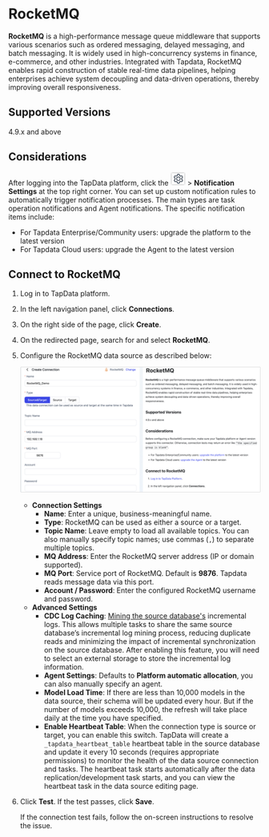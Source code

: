 # RocketMQ




**RocketMQ** is a high-performance message queue middleware that supports various scenarios such as ordered messaging, delayed messaging, and batch messaging. It is widely used in high-concurrency systems in finance, e-commerce, and other industries. Integrated with Tapdata, RocketMQ enables rapid construction of stable real-time data pipelines, helping enterprises achieve system decoupling and data-driven operations, thereby improving overall responsiveness.

## Supported Versions

4.9.x and above

## Considerations

After logging into the TapData platform, click the ![setting_icon](../../images/setting_icon.png) > **Notification Settings** at the top right corner. You can set up custom notification rules to automatically trigger notification processes. The main types are task operation notifications and Agent notifications. The specific notification items include:

- For Tapdata Enterprise/Community users: upgrade the platform to the latest version
- For Tapdata Cloud users: upgrade the Agent to the latest version

## Connect to RocketMQ

1. Log in to TapData platform.

2. In the left navigation panel, click **Connections**.

3. On the right side of the page, click **Create**.

4. On the redirected page, search for and select **RocketMQ**.

5. Configure the RocketMQ data source as described below:

   ![RocketMQ Connection Configuration](../../images/rocketmq_connection.png)

   - **Connection Settings**
     - **Name**: Enter a unique, business-meaningful name.
     - **Type**: RocketMQ can be used as either a source or a target.
     - **Topic Name**: Leave empty to load all available topics. You can also manually specify topic names; use commas (`,`) to separate multiple topics.
     - **MQ Address**: Enter the RocketMQ server address (IP or domain supported).
     - **MQ Port**: Service port of RocketMQ. Default is **9876**. Tapdata reads message data via this port.
     - **Account / Password**: Enter the configured RocketMQ username and password.
   - **Advanced Settings**
     - **CDC Log Caching**: [Mining the source database's](../../operational-data-hub/advanced/share-mining.md) incremental logs. This allows multiple tasks to share the same source database’s incremental log mining process, reducing duplicate reads and minimizing the impact of incremental synchronization on the source database. After enabling this feature, you will need to select an external storage to store the incremental log information.
     - **Agent Settings**: Defaults to **Platform automatic allocation**, you can also manually specify an agent.
     - **Model Load Time**: If there are less than 10,000 models in the data source, their schema will be updated every hour. But if the number of models exceeds 10,000, the refresh will take place daily at the time you have specified.
     - **Enable Heartbeat Table**: When the connection type is source or target, you can enable this switch. TapData will create a `_tapdata_heartbeat_table` heartbeat table in the source database and update it every 10 seconds (requires appropriate permissions) to monitor the health of the data source connection and tasks. The heartbeat task starts automatically after the data replication/development task starts, and you can view the heartbeat task in the data source editing page.

6. Click **Test**. If the test passes, click **Save**.

   If the connection test fails, follow the on-screen instructions to resolve the issue.
